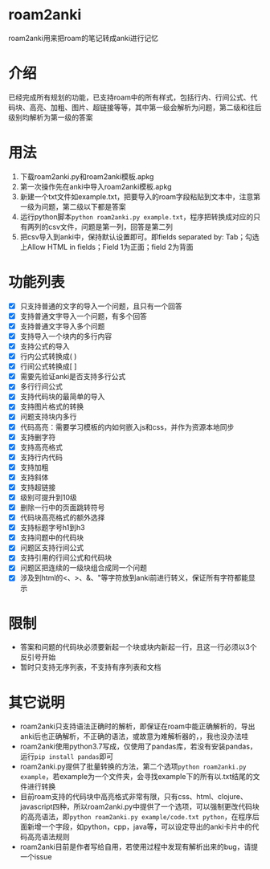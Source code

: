 # roam2anki
roam2anki用来把roam的笔记转成anki进行记忆

# 介绍
已经完成所有规划的功能，已支持roam中的所有样式，包括行内、行间公式、代码块、高亮、加粗、图片、超链接等等，其中第一级会解析为问题，第二级和往后级别均解析为第一级的答案

# 用法
1. 下载roam2anki.py和roam2anki模板.apkg
2. 第一次操作先在anki中导入roam2anki模板.apkg
3. 新建一个txt文件如example.txt，把要导入的roam字段粘贴到文本中，注意第一级为问题，第二级以下都是答案
4. 运行python脚本`python roam2anki.py example.txt`，程序把转换成对应的只有两列的csv文件，问题是第一列，回答是第二列
5. 把csv导入到anki中，保持默认设置即可。即fields separated by: Tab；勾选上Allow HTML in fields；Field 1为正面；field 2为背面

# 功能列表
* [x] 只支持普通的文字的导入一个问题，且只有一个回答
* [x] 支持普通文字导入一个问题，有多个回答
* [x] 支持普通文字导入多个问题
* [x] 支持导入一个块内的多行内容
* [x] 支持公式的导入
* [x] 行内公式转换成\( \)
* [x] 行间公式转换成\[ \]
* [x] 需要先验证anki是否支持多行公式
* [x] 多行行间公式
* [x] 支持代码块的最简单的导入
* [x] 支持图片格式的转换
* [x] 问题支持块内多行
* [x] 代码高亮：需要学习模板的内如何嵌入js和css，并作为资源本地同步
* [x] 支持删字符
* [x] 支持高亮格式
* [x] 支持行内代码
* [x] 支持加粗
* [x] 支持斜体
* [x] 支持超链接
* [x] 级别可提升到10级
* [x] 删除一行中的页面跳转符号
* [x] 代码块高亮格式的额外选择
* [x] 支持标题字号h1到h3
* [x] 支持问题中的代码块
* [x] 问题区支持行间公式
* [x] 支持引用的行间公式和代码块
* [x] 问题区把连续的一级块组合成同一个问题
* [x] 涉及到html的<、>、&、"等字符放到anki前进行转义，保证所有字符都能显示

# 限制
- 答案和问题的代码块必须要新起一个块或块内新起一行，且这一行必须以3个反引号开始
- 暂时只支持无序列表，不支持有序列表和文档

# 其它说明
- roam2anki只支持语法正确时的解析，即保证在roam中能正确解析的，导出anki后也正确解析，不正确的语法，或故意为难解析器的，，我也没办法哇
- roam2anki使用python3.7写成，仅使用了pandas库，若没有安装pandas，运行`pip install pandas`即可 
- roam2anki.py提供了批量转换的方法，第二个选项`python roam2anki.py example`，若example为一个文件夹，会寻找example下的所有以.txt结尾的文件进行转换
- 目前roam支持的代码块中高亮格式非常有限，只有css、html、clojure、javascript四种，所以roam2anki.py中提供了一个选项，可以强制更改代码块的高亮语法，即`python roam2anki.py example/code.txt python`，在程序后面新增一个字段，如python，cpp，java等，可以设定导出的anki卡片中的代码高亮语法规则
- roam2anki目前是作者写给自用，若使用过程中发现有解析出来的bug，请提一个issue
